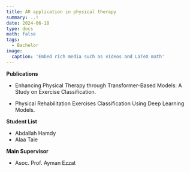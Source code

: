 ```yaml
---
title: AR application in physical therapy
summary: ..!
date: 2024-06-10
type: docs
math: false
tags:
  - Bachelor
image:
  caption: 'Embed rich media such as videos and LaTeX math'
---
```


<!-- Project Description -->

**Publications**
- Enhancing Physical Therapy through Transformer-Based Models: A Study on Exercise Classification. 
<!-- {{< cite page="/publication/walid-2024-scoring" view="citation" >}} -->

- Physical Rehabilitation Exercises Classification Using Deep Learning Models.

**Student List**
- Abdallah Hamdy
- Alaa Taie

**Main Supervisor**
- Asoc. Prof. Ayman Ezzat